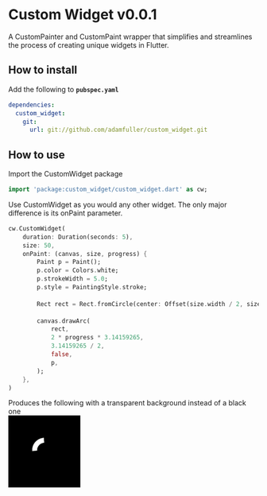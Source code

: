 # Custom Widget v0.0.1

A CustomPainter and CustomPaint wrapper that simplifies and streamlines the process of creating 
unique widgets in Flutter.

## How to install
Add the following to **`pubspec.yaml`**
```yaml
dependencies:
  custom_widget:
    git:
      url: git://github.com/adamfuller/custom_widget.git
```


## How to use

Import the CustomWidget package
```dart
import 'package:custom_widget/custom_widget.dart' as cw;
```
Use CustomWidget as you would any other widget.
The only major difference is its onPaint parameter.


```dart
cw.CustomWidget(
    duration: Duration(seconds: 5),
    size: 50,
    onPaint: (canvas, size, progress) {
        Paint p = Paint();
        p.color = Colors.white;
        p.strokeWidth = 5.0;
        p.style = PaintingStyle.stroke;

        Rect rect = Rect.fromCircle(center: Offset(size.width / 2, size.height / 2), radius: 10);

        canvas.drawArc(
            rect,
            2 * progress * 3.14159265,
            3.14159265 / 2,
            false,
            p,
        );
    },
)
```
Produces the following with a transparent background instead of a black one
</br>
<img src="https://raw.githubusercontent.com/adamfuller/custom_widget/master/example/spinner.gif" width="145px">
